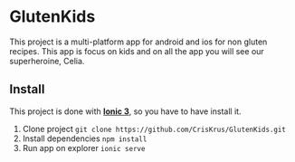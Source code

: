 GlutenKids
================================================================================

  This project is a multi-platform app for android and ios for non gluten
  recipes. This app is focus on kids and on all the app you will see our
  superheroine, Celia.
  
Install
--------------------------------------------------------------------------------

  This project is done with __[Ionic 3]__, so you have to have install it.
  
  [Ionic 3]: https://ionicframework.com/

  1. Clone project `git clone https://github.com/CrisKrus/GlutenKids.git`
  2. Install dependencies `npm install`
  3. Run app on explorer `ionic serve`
